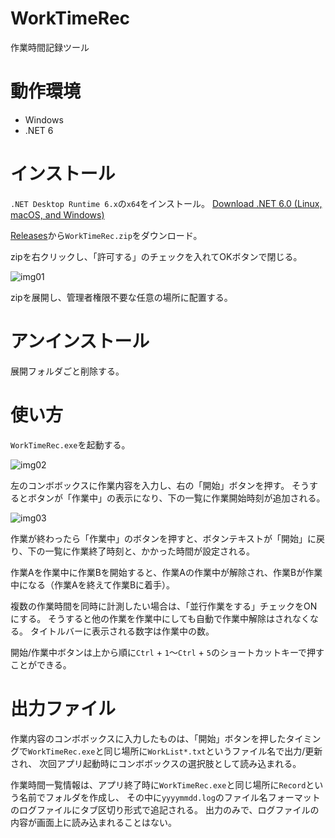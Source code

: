 # WorkTimeRec
作業時間記録ツール

# 動作環境

- Windows
- .NET 6

# インストール

`.NET Desktop Runtime 6.x`の`x64`をインストール。
[Download .NET 6.0 (Linux, macOS, and Windows)](https://dotnet.microsoft.com/en-us/download/dotnet/6.0)

[Releases](https://github.com/3xKEsGJQsmEQLAfuMv9QikF8i9y7Bf1D6NjguXg/WorkTimeRec/releases)から`WorkTimeRec.zip`をダウンロード。

zipを右クリックし、「許可する」のチェックを入れてOKボタンで閉じる。

![img01](https://user-images.githubusercontent.com/99333667/158048370-86ace359-76e7-4ad8-b551-ba03e9e58b92.png)

zipを展開し、管理者権限不要な任意の場所に配置する。

# アンインストール

展開フォルダごと削除する。

# 使い方

`WorkTimeRec.exe`を起動する。

![img02](https://user-images.githubusercontent.com/99333667/158048524-f702c2b5-c865-45ed-b3c6-a2a651628c37.png)

左のコンボボックスに作業内容を入力し、右の「開始」ボタンを押す。
そうするとボタンが「作業中」の表示になり、下の一覧に作業開始時刻が追加される。

![img03](https://user-images.githubusercontent.com/99333667/158048537-da9f6af3-b54d-43d0-a621-48a96c05689a.png)

作業が終わったら「作業中」のボタンを押すと、ボタンテキストが「開始」に戻り、下の一覧に作業終了時刻と、かかった時間が設定される。

作業Aを作業中に作業Bを開始すると、作業Aの作業中が解除され、作業Bが作業中になる（作業Aを終えて作業Bに着手）。

複数の作業時間を同時に計測したい場合は、「並行作業をする」チェックをONにする。
そうすると他の作業を作業中にしても自動で作業中解除はされなくなる。
タイトルバーに表示される数字は作業中の数。

開始/作業中ボタンは上から順に`Ctrl` + `1`～`Ctrl` + `5`のショートカットキーで押すことができる。

# 出力ファイル

作業内容のコンボボックスに入力したものは、「開始」ボタンを押したタイミングで`WorkTimeRec.exe`と同じ場所に`WorkList*.txt`というファイル名で出力/更新され、
次回アプリ起動時にコンボボックスの選択肢として読み込まれる。

作業時間一覧情報は、アプリ終了時に`WorkTimeRec.exe`と同じ場所に`Record`という名前でフォルダを作成し、
その中に`yyyymmdd.log`のファイル名フォーマットのログファイルにタブ区切り形式で追記される。
出力のみで、ログファイルの内容が画面上に読み込まれることはない。
